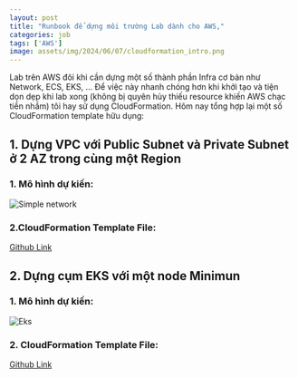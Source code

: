 ```yaml
---
layout: post
title: "Runbook để dựng môi trường Lab dành cho AWS,"
categories: job
tags: ['AWS']
image: assets/img/2024/06/07/cloudformation_intro.png
---
```


Lab trên AWS đôi khi cần dựng một số thành phần Infra cơ bản như Network, ECS, EKS, ... Để việc này nhanh chóng hơn khi khởi tạo và tiện dọn dẹp khi lab xong (không bị quyên hủy thiếu resource khiến AWS chạc tiền nhầm) tôi hay sử dụng CloudFormation. Hôm nay tổng hợp lại một số CloudFormation template hữu dụng:

## 1. Dựng VPC với Public Subnet và Private Subnet ở 2 AZ trong cùng một Region

### 1. Mô hình dự kiến:

![Simple network]({{site.url}}/assets/img/2024/06/07/0_runbook_aws_network_simple.png)

### 2.CloudFormation Template File: 

[Github Link](https://github.com/vietcf/aws-lab-template/tree/main/0.infras)

## 2. Dựng cụm EKS với một node Minimun 

### 1. Mô hình dự kiến:

![Eks]({{site.url}}/assets/img/2024/06/07/aws_eks_simple.png)

### 2. CloudFormation Template File: 

[Github Link](https://github.com/vietcf/aws-lab-template/tree/main/1.eks)

